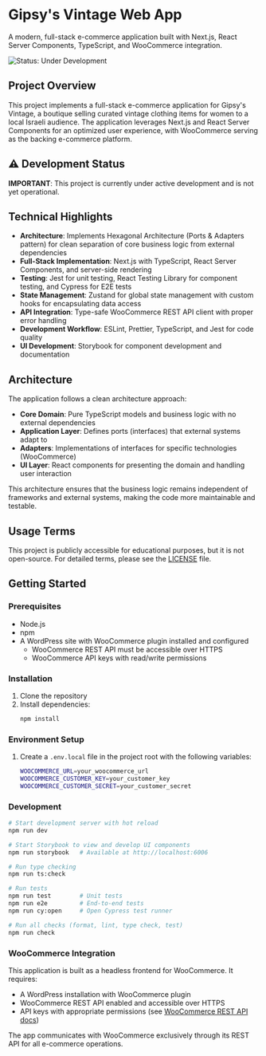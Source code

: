 # Gipsy's Vintage Web App

A modern, full-stack e-commerce application built with Next.js, React Server Components, TypeScript, and WooCommerce integration.

![Status: Under Development](https://img.shields.io/badge/Status-Under%20Development-yellow)

## Project Overview

This project implements a full-stack e-commerce application for Gipsy's Vintage, a boutique selling curated vintage clothing items for women to a local Israeli audience. The application leverages Next.js and React Server Components for an optimized user experience, with WooCommerce serving as the backing e-commerce platform.

## ⚠️ Development Status

**IMPORTANT**: This project is currently under active development and is not yet operational.

## Technical Highlights

- **Architecture**: Implements Hexagonal Architecture (Ports & Adapters pattern) for clean separation of core business logic from external dependencies
- **Full-Stack Implementation**: Next.js with TypeScript, React Server Components, and server-side rendering
- **Testing**: Jest for unit testing, React Testing Library for component testing, and Cypress for E2E tests
- **State Management**: Zustand for global state management with custom hooks for encapsulating data access
- **API Integration**: Type-safe WooCommerce REST API client with proper error handling
- **Development Workflow**: ESLint, Prettier, TypeScript, and Jest for code quality
- **UI Development**: Storybook for component development and documentation

## Architecture

The application follows a clean architecture approach:

- **Core Domain**: Pure TypeScript models and business logic with no external dependencies
- **Application Layer**: Defines ports (interfaces) that external systems adapt to
- **Adapters**: Implementations of interfaces for specific technologies (WooCommerce)
- **UI Layer**: React components for presenting the domain and handling user interaction

This architecture ensures that the business logic remains independent of frameworks and external systems, making the code more maintainable and testable.

## Usage Terms

This project is publicly accessible for educational purposes, but it is not open-source. For detailed terms, please see the [LICENSE](./LICENSE) file.

## Getting Started

### Prerequisites

- Node.js
- npm
- A WordPress site with WooCommerce plugin installed and configured
  - WooCommerce REST API must be accessible over HTTPS
  - WooCommerce API keys with read/write permissions

### Installation

1. Clone the repository
2. Install dependencies:
   ```bash
   npm install
   ```

### Environment Setup

1. Create a `.env.local` file in the project root with the following variables:
   ```bash
   WOOCOMMERCE_URL=your_woocommerce_url
   WOOCOMMERCE_CUSTOMER_KEY=your_customer_key
   WOOCOMMERCE_CUSTOMER_SECRET=your_customer_secret
   ```

### Development

```bash
# Start development server with hot reload
npm run dev

# Start Storybook to view and develop UI components
npm run storybook   # Available at http://localhost:6006

# Run type checking
npm run ts:check

# Run tests
npm run test        # Unit tests
npm run e2e         # End-to-end tests
npm run cy:open     # Open Cypress test runner

# Run all checks (format, lint, type check, test)
npm run check
```

### WooCommerce Integration

This application is built as a headless frontend for WooCommerce. It requires:

- A WordPress installation with WooCommerce plugin
- WooCommerce REST API enabled and accessible over HTTPS
- API keys with appropriate permissions (see [WooCommerce REST API docs](https://woocommerce.github.io/woocommerce-rest-api-docs/))

The app communicates with WooCommerce exclusively through its REST API for all e-commerce operations.
